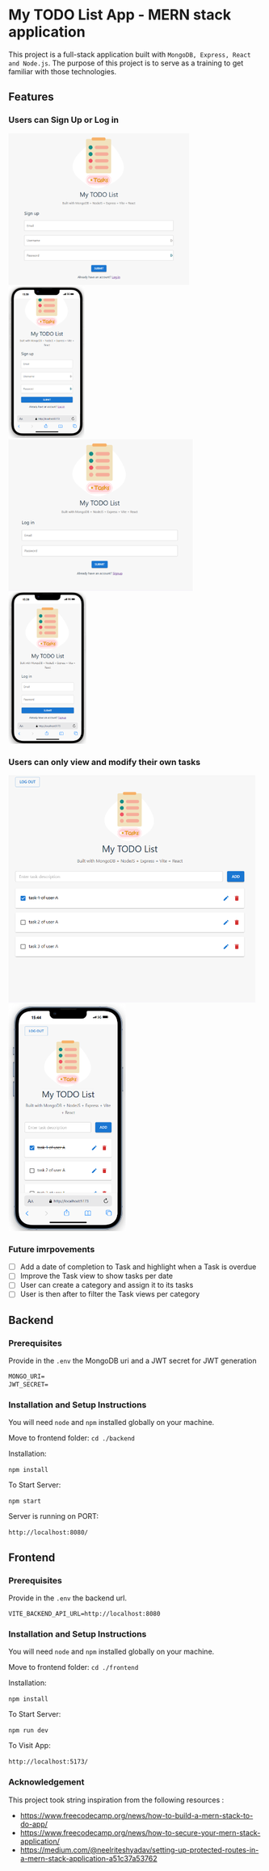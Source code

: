 # My TODO List App - MERN stack application 

This project is a full-stack application built with `MongoDB, Express, React and Node.js`. 
The purpose of this project is to serve as a training to get familiar with those technologies.

## Features
### Users can Sign Up or Log in
<img src="./docs/signup.png" alt="signup" height="300">
<img src="./docs/mobile-signup.png" alt="mobile-signup" height="300">

<img src="./docs/login.png" alt="login" height="300">
<img src="./docs/mobile-login.png" alt="mobile-login" height="300">


### Users can only view and modify their own tasks
<img src="./docs/todolist.png" alt="todolist" height="450">
<img src="./docs/mobile-todolist.png" alt="mobile-todolist" height="450">


### Future imrpovements
- [ ] Add a date of completion to Task and highlight when a Task is overdue
- [ ] Improve the Task view to show tasks per date
- [ ] User can create a category and assign it to its tasks
- [ ] User is then after to filter the Task views per category

## Backend

### Prerequisites
Provide in the `.env` the MongoDB uri and a JWT secret for JWT generation

```
MONGO_URI=
JWT_SECRET=
```

### Installation and Setup Instructions

You will need `node` and `npm` installed globally on your machine.

Move to frontend folder:
`cd ./backend`

Installation:

`npm install`


To Start Server:

`npm start`

Server is running on PORT:

`http://localhost:8080/`

## Frontend

### Prerequisites
Provide in the `.env` the backend url.

```
VITE_BACKEND_API_URL=http://localhost:8080
```

### Installation and Setup Instructions

You will need `node` and `npm` installed globally on your machine.

Move to frontend folder:
`cd ./frontend`

Installation:

`npm install`


To Start Server:

`npm run dev`

To Visit App:

`http://localhost:5173/`

### Acknowledgement
This project took string inspiration from the following resources :
- https://www.freecodecamp.org/news/how-to-build-a-mern-stack-to-do-app/
- https://www.freecodecamp.org/news/how-to-secure-your-mern-stack-application/
- https://medium.com/@neelriteshyadav/setting-up-protected-routes-in-a-mern-stack-application-a51c37a53762
